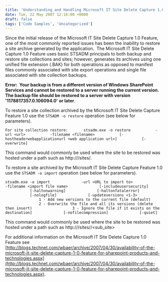 ```yaml
---
title: 'Understanding and Handling Microsoft IT Site Delete Capture 1.0 Archives'
date: Tue, 22 May 2007 12:16:00 +0000
draft: false
tags: ['Code Samples', 'Uncategorized']
---
```


Since the initial release of the Microsoft IT Site Delete Capture 1.0 Feature, one of the most commonly reported issues has been the inability to restore a site archive generated by the application.  The Microsoft IT Site Delete Capture 1.0 Feature uses basic STSADM principals to both backup and restore site collections and sites; however, generates its archives using one unified file extension (.BAK) for both operations as opposed to manifest files commonly associated with site export operations and single file associated with site collection backups.

**Error:  Your backup is from a different version of Windows SharePoint Services and cannot be restored to a server running the current version. The backup file should be restored to a server with version '1178817357.0.106094.0' or later**.

To restore a site collection archived by the Microsoft IT Site Delete Capture Feature 1.0 use the `STSADM -o restore` operation (see below for parameters).

`For site collection restore:  
    stsadm.exe -o restore  
        -url <url>  
        -filename <filename>  
        [-hostheaderwebapplicationurl <web application url>]  
        [-overwrite]`

This command would commonly be used where the site to be restored was hosted under a path such as http://<server>/sites/<site>.

To restore a site archived by the Microsoft IT Site Delete Capture Feature 1.0 use the `STSADM -o import` operation (see below for parameters).

`stsadm.exe -o import  
           -url <URL to import to>  
           -filename <import file name>  
           [-includeusersecurity]  
           [-haltonwarning]  
           [-haltonfatalerror]  
           [-nologfile]  
           [-updateversions <1-3>  
               1 - Add new versions to the current file (default)  
               2 - Overwrite the file and all its versions (delete then insert)  
               3 - Ignore the file if it exists on the destination]  
           [-nofilecompression]  
           [-quiet]`

This command would commonly be used where the site to be restored was hosted under a path such as http://<server>/sites/<site>/<sub\_site>

For additional information on the Microsoft IT Site Delete Capture 1.0 Feature see [http://blogs.technet.com/wbaer/archive/2007/04/30/availability-of-the-microsoft-it-site-delete-capture-1-0-feature-for-sharepoint-products-and-technologies.aspx](http://blogs.technet.com/wbaer/archive/2007/04/30/availability-of-the-microsoft-it-site-delete-capture-1-0-feature-for-sharepoint-products-and-technologies.aspx).
